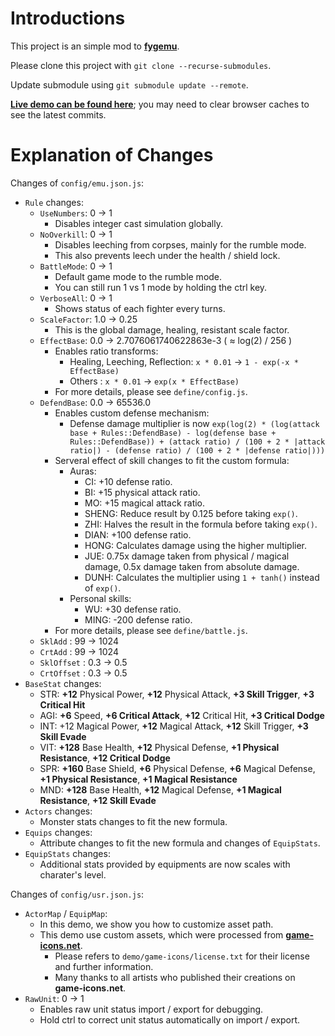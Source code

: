 # Introductions #

This project is an simple mod to __[fygemu](https://github.com/hirakanaKF/fygemu)__.

Please clone this project with `git clone --recurse-submodules`.

Update submodule using `git submodule update --remote`. 

__[Live demo can be found here](https://hirakanakf.github.io/fygmod/)__; you may need to clear browser caches to see the latest commits.

# Explanation of Changes #

Changes of `config/emu.json.js`:
* `Rule` changes:
  * `UseNumbers`: 0 -> 1
    * Disables integer cast simulation globally.
  * `NoOverkill`: 0 -> 1
    * Disables leeching from corpses, mainly for the rumble mode.
    * This also prevents leech under the health / shield lock.
  * `BattleMode`: 0 -> 1
    * Default game mode to the rumble mode.
    * You can still run 1 vs 1 mode by holding the ctrl key.
  * `VerboseAll`: 0 -> 1
    * Shows status of each fighter every turns.
  * `ScaleFactor`: 1.0 -> 0.25
    * This is the global damage, healing, resistant scale factor.
  * `EffectBase`: 0.0 -> 2.7076061740622863e-3 ( ≈ log(2) / 256 )
    * Enables ratio transforms:
      * Healing, Leeching, Reflection: `x * 0.01` -> `1 - exp(-x * EffectBase)`
      * Others : `x * 0.01` -> `exp(x * EffectBase)`
    * For more details, please see `define/config.js`.
  * `DefendBase`: 0.0 -> 65536.0
    * Enables custom defense mechanism:
      * Defense damage multiplier is now `exp(log(2) * (log(attack base + Rules::DefendBase) - log(defense base + Rules::DefendBase)) + (attack ratio) / (100 + 2 * |attack ratio|) - (defense ratio) / (100 + 2 * |defense ratio|)))`
    * Serveral effect of skill changes to fit the custom formula:
      * Auras:
        * CI: +10 defense ratio.
        * BI: +15 physical attack ratio.
        * MO: +15 magical attack ratio.
        * SHENG: Reduce result by 0.125 before taking `exp()`.
        * ZHI: Halves the result in the formula before taking `exp()`.
        * DIAN: +100 defense ratio.
        * HONG: Calculates damage using the higher multiplier.
        * JUE: 0.75x damage taken from physical / magical damage, 0.5x damage taken from absolute damage.
        * DUNH: Calculates the multiplier using `1 + tanh()` instead of `exp()`.
      * Personal skills:
        * WU: +30 defense ratio.
        * MING: -200 defense ratio.
    * For more details, please see `define/battle.js`.
  * `SklAdd` : 99 -> 1024
  * `CrtAdd` : 99 -> 1024
  * `SklOffset` : 0.3 -> 0.5
  * `CrtOffset` : 0.3 -> 0.5
 * `BaseStat` changes:
   * STR: __+12__ Physical Power, __+12__ Physical Attack, __+3 Skill Trigger__, __+3 Critical Hit__ 
   * AGI: __+6__ Speed, __+6 Critical Attack__, __+12__ Critical Hit, __+3 Critical Dodge__
   * INT: +12 Magical Power, __+12__ Magical Attack, __+12__ Skill Trigger, __+3 Skill Evade__ 
   * VIT: __+128__ Base Health, __+12__ Physical Defense, __+1 Physical Resistance__,  __+12 Critical Dodge__
   * SPR: __+160__ Base Shield, __+6__ Physical Defense, __+6__ Magical Defense, __+1 Physical Resistance__, __+1 Magical Resistance__
   * MND: __+128__ Base Health, __+12__ Magical Defense, __+1 Magical Resistance__, __+12 Skill Evade__
 * `Actors` changes:
   * Monster stats changes to fit the new formula.
 * `Equips` changes:
   * Attribute changes to fit the new formula and changes of `EquipStats`.
 * `EquipStats` changes:
   * Additional stats provided by equipments are now scales with charater's level.

Changes of `config/usr.json.js`:
 * `ActorMap` / `EquipMap`:
   * In this demo, we show you how to customize asset path.
   * This demo use custom assets, which were processed from __[game-icons.net](https://game-icons.net/)__.
     * Please refers to `demo/game-icons/license.txt` for their license and further information.
     * Many thanks to all artists who published their creations on __game-icons.net__.
 * `RawUnit`: 0 -> 1
   * Enables raw unit status import / export for debugging.
   * Hold ctrl to correct unit status automatically on import / export.

